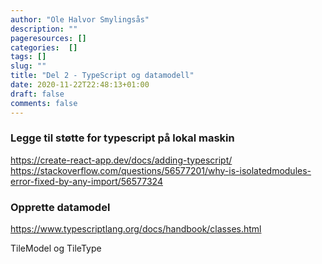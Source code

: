 ```yaml
---
author: "Ole Halvor Smylingsås"
description: ""
pageresources: []
categories:  []
tags: []     
slug: ""
title: "Del 2 - TypeScript og datamodell"
date: 2020-11-22T22:48:13+01:00
draft: false
comments: false
---
```


<!--more-->
### Legge til støtte for typescript på lokal maskin 
https://create-react-app.dev/docs/adding-typescript/
https://stackoverflow.com/questions/56577201/why-is-isolatedmodules-error-fixed-by-any-import/56577324

### Opprette datamodel
https://www.typescriptlang.org/docs/handbook/classes.html

TileModel og TileType